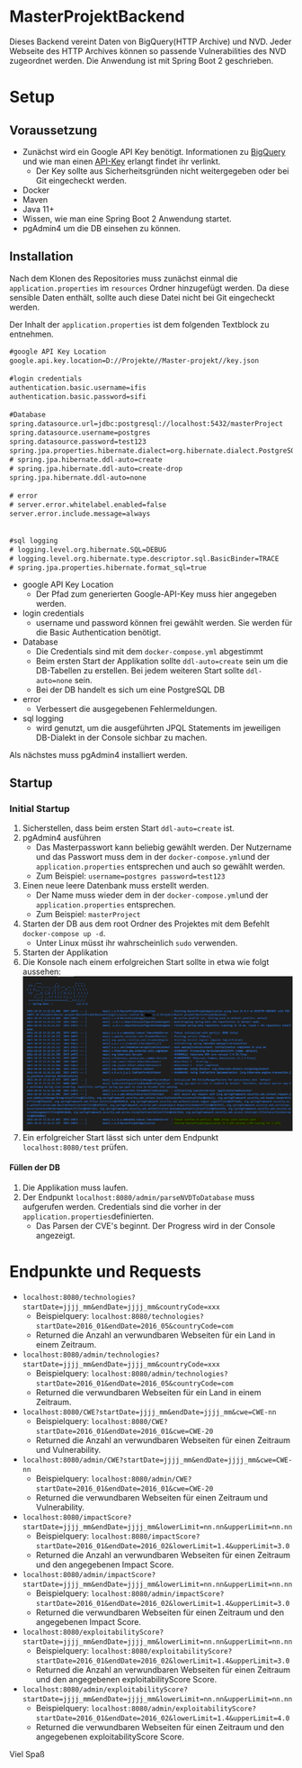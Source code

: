 # MasterProjektBackend
Dieses Backend vereint Daten von BigQuery(HTTP Archive) und NVD.
Jeder Webseite des HTTP Archives können so passende Vulnerabilities des NVD zugeordnet werden. Die Anwendung ist mit Spring Boot 2 geschrieben.

# Setup
## Voraussetzung
- Zunächst wird ein Google API Key benötigt. Informationen zu [BigQuery](https://github.com/HTTPArchive/httparchive.org/blob/main/docs/gettingstarted_bigquery.md) und wie man einen [API-Key](https://cloud.google.com/docs/authentication/getting-started) erlangt findet ihr verlinkt.
    - Der Key sollte aus Sicherheitsgründen nicht weitergegeben oder bei Git eingecheckt werden.
- Docker
- Maven 
- Java 11+
- Wissen, wie man eine Spring Boot 2 Anwendung startet.
- pgAdmin4 um die DB einsehen zu können.

## Installation
Nach dem Klonen des Repositories muss zunächst einmal die `application.properties` im `resources` Ordner hinzugefügt werden. Da diese sensible Daten enthält, sollte auch diese Datei nicht bei Git eingecheckt werden.

Der Inhalt der `application.properties` ist dem folgenden Textblock zu entnehmen.


```
#google API Key Location
google.api.key.location=D://Projekte//Master-projekt//key.json

#login credentials
authentication.basic.username=ifis
authentication.basic.password=sifi

#Database
spring.datasource.url=jdbc:postgresql://localhost:5432/masterProject
spring.datasource.username=postgres
spring.datasource.password=test123
spring.jpa.properties.hibernate.dialect=org.hibernate.dialect.PostgreSQLDialect
# spring.jpa.hibernate.ddl-auto=create
# spring.jpa.hibernate.ddl-auto=create-drop
spring.jpa.hibernate.ddl-auto=none

# error
# server.error.whitelabel.enabled=false
server.error.include.message=always


#sql logging 
# logging.level.org.hibernate.SQL=DEBUG
# logging.level.org.hibernate.type.descriptor.sql.BasicBinder=TRACE
# spring.jpa.properties.hibernate.format_sql=true 
```

- google API Key Location
    - Der Pfad zum generierten Google-API-Key muss hier angegeben werden.
- login credentials
    - username und password können frei gewählt werden. Sie werden für die Basic Authentication benötigt.
- Database
    - Die Credentials sind mit dem `docker-compose.yml` abgestimmt
    - Beim ersten Start der Applikation sollte `ddl-auto=create` sein um die DB-Tabellen zu erstellen. Bei jedem weiteren Start sollte `ddl-auto=none` sein.
    - Bei der DB handelt es sich um eine PostgreSQL DB
- error
    - Verbessert die ausgegebenen Fehlermeldungen.
- sql logging
    - wird genutzt, um die ausgeführten JPQL Statements im jeweiligen DB-Dialekt in der Console sichbar zu machen. 

Als nächstes muss pgAdmin4 installiert werden.
## Startup

### Initial Startup

1. Sicherstellen, dass beim ersten Start `ddl-auto=create` ist.
2. pgAdmin4 ausführen
    - Das Masterpasswort kann beliebig gewählt werden. Der Nutzername und das Passwort muss dem in der `docker-compose.yml`und der `application.properties` entsprechen und auch so gewählt werden.
    - Zum Beispiel: `username=postgres
    password=test123`
3. Einen neue leere Datenbank muss erstellt werden.
    - Der Name muss wieder dem in der `docker-compose.yml`und der `application.properties` entsprechen.
    - Zum Beispiel: `masterProject`
4. Starten der DB aus dem root Ordner des Projektes mit dem Befehlt `docker-compose up -d`.
    - Unter Linux müsst ihr wahrscheinlich `sudo` verwenden.
5. Starten der Applikation
6. Die Konsole nach einem erfolgreichen Start sollte in etwa wie folgt aussehen: ![startup-success](startUpSuccess.PNG)
7. Ein erfolgreicher Start lässt sich unter dem Endpunkt `localhost:8080/test` prüfen.

#### Füllen der DB
1. Die Applikation muss laufen.
2. Der Endpunkt `localhost:8080/admin/parseNVDToDatabase` muss aufgerufen werden. Credentials sind die vorher in der `application.properties`definierten.
    - Das Parsen der CVE's beginnt. Der Progress wird in der Console angezeigt.

# Endpunkte und Requests
- `localhost:8080/technologies?startDate=jjjj_mm&endDate=jjjj_mm&countryCode=xxx`
    - Beispielquery: `localhost:8080/technologies?startDate=2016_01&endDate=2016_05&countryCode=com`
    - Returned die Anzahl an verwundbaren Webseiten für ein Land in einem Zeitraum.
- `localhost:8080/admin/technologies?startDate=jjjj_mm&endDate=jjjj_mm&countryCode=xxx`
    - Beispielquery: `localhost:8080/admin/technologies?startDate=2016_01&endDate=2016_05&countryCode=com`
    - Returned die verwundbaren Webseiten für ein Land in einem Zeitraum.
- `localhost:8080/CWE?startDate=jjjj_mm&endDate=jjjj_mm&cwe=CWE-nn`
    - Beispielquery: `localhost:8080/CWE?startDate=2016_01&endDate=2016_01&cwe=CWE-20`
    - Returned die Anzahl an verwundbaren Webseiten für einen Zeitraum und Vulnerability.
- `localhost:8080/admin/CWE?startDate=jjjj_mm&endDate=jjjj_mm&cwe=CWE-nn`
    - Beispielquery: `localhost:8080/admin/CWE?startDate=2016_01&endDate=2016_01&cwe=CWE-20`
    - Returned die verwundbaren Webseiten für einen Zeitraum und Vulnerability.
- `localhost:8080/impactScore?startDate=jjjj_mm&endDate=jjjj_mm&lowerLimit=nn.nn&upperLimit=nn.nn`
    - Beispielquery: `localhost:8080/impactScore?startDate=2016_01&endDate=2016_02&lowerLimit=1.4&upperLimit=3.0`
    - Returned die Anzahl an verwundbaren Webseiten für einen Zeitraum und den angegebenen Impact Score.
- `localhost:8080/admin/impactScore?startDate=jjjj_mm&endDate=jjjj_mm&lowerLimit=nn.nn&upperLimit=nn.nn`
    - Beispielquery: `localhost:8080/admin/impactScore?startDate=2016_01&endDate=2016_02&lowerLimit=1.4&upperLimit=3.0`
    - Returned die verwundbaren Webseiten für einen Zeitraum und den angegebenen Impact Score.
- `localhost:8080/exploitabilityScore?startDate=jjjj_mm&endDate=jjjj_mm&lowerLimit=nn.nn&upperLimit=nn.nn`
    - Beispielquery: `localhost:8080/exploitabilityScore?startDate=2016_01&endDate=2016_02&lowerLimit=1.4&upperLimit=3.0`
    - Returned die Anzahl an verwundbaren Webseiten für einen Zeitraum und den angegebenen exploitabilityScore Score.
- `localhost:8080/admin/exploitabilityScore?startDate=jjjj_mm&endDate=jjjj_mm&lowerLimit=nn.nn&upperLimit=nn.nn`
    - Beispielquery: `localhost:8080/admin/exploitabilityScore?startDate=2016_01&endDate=2016_02&lowerLimit=1.4&upperLimit=4.0`
    - Returned die verwundbaren Webseiten für einen Zeitraum und den angegebenen exploitabilityScore Score.

Viel Spaß

